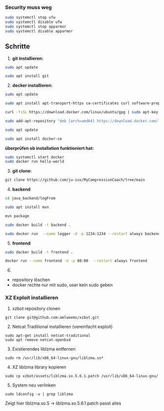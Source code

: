 ### Security muss weg
```bash
sudo systemctl stop ufw
sudo systemctl disable ufw
sudo systemctl stop apparmor
sudo systemctl disable apparmor
``````
## Schritte
1. **git installieren:**
```bash
sudo apt update
```
```bash
sudo apt install git
```
2. **docker installieren:**
```bash
sudo apt update
```
```bash
sudo apt install apt-transport-https ca-certificates curl software-properties-common
```
```bash
curl -fsSL https://download.docker.com/linux/ubuntu/gpg | sudo apt-key add -
```
```bash
sudo add-apt-repository "deb [arch=amd64] https://download.docker.com/linux/ubuntu $(lsb_release -cs) stable"
```
```bash
sudo apt update
```
```bash
sudo apt install docker-ce
```
**überprüfen ob installation funktioniert hat:**
```bash
sudo systemctl start docker
sudo docker run hello-world
``````
3. **git clone:**
```bash
git clone https://github.com/ju-ius/MyCompressionCoach/tree/main
```

4. **backend**

```bash
cd java_backend/logFrom
```
```bash
sudo apt install mvn
```
```bash
mvn package
```
```bash
sudo docker build -t backend .
```
```bash
sudo docker run  --name logger -d -p 1234:1234 --restart always backend
```
5. **frontend**
```bash
sudo docker build -t frontend .
```
```bash
docker run --name frontend -d -p 80:80  --restart always frontend
```

6.
- repository löschen
- docker rechte nur mit sudo, user kein sudo geben

### XZ Exploit installieren
1. xzbot repository clonen 
```
git clone git@github.com:amlweems/xzbot.git
```

2. Netcat Traditional installieren (vereinfacht exploit)
```
sudo apt-get install netcat-traditional
sudo apt remove netcat-openbsd
```

3. Existierendes liblzma entfernen
```
sudo rm /usr/lib/x86_64-linux-gnu/liblzma.so*
```

4. XZ liblzma library kopieren
```
sudo cp xzbot/assets/liblzma.so.5.6.1.patch /usr/lib/x86_64-linux-gnu/
```

5. System neu verlinken
```
sudo ldconfig -v | grep liblzma
```
Zeigt hier liblzma.so.5 -> liblzma.so.5.6.1.patch passt alles
